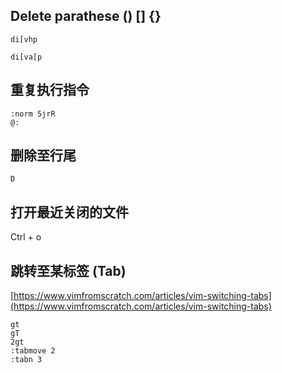 ## Delete parathese () [] {}
```
di[vhp
```

```
di[va[p
```

## 重复执行指令
```
:norm 5jrR
@:
```

## 删除至行尾
`D`

## 打开最近关闭的文件

Ctrl + o

## 跳转至某标签 (Tab)

[https://www.vimfromscratch.com/articles/vim-switching-tabs](https://www.vimfromscratch.com/articles/vim-switching-tabs)

```
gt
gT
2gt
:tabmove 2
:tabn 3
```
